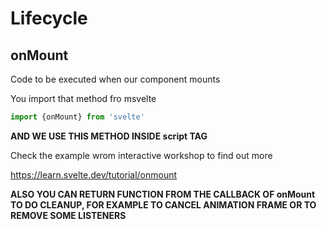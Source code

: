 # Lifecycle

## onMount

Code to be executed when our component mounts

You import that method fro msvelte

```js
import {onMount} from 'svelte'
```

**AND WE USE THIS METHOD INSIDE script TAG**


Check the example wrom interactive workshop to find out more

<https://learn.svelte.dev/tutorial/onmount>

**ALSO YOU CAN RETURN FUNCTION FROM THE CALLBACK OF onMount TO DO CLEANUP, FOR EXAMPLE TO CANCEL ANIMATION FRAME OR TO REMOVE SOME LISTENERS**


